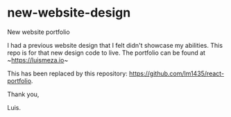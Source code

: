 # new-website-design
New website portfolio

I had a previous website design that I felt didn't showcase my abilities.
This repo is for that new design code to live. The portfolio can be found at ~https://luismeza.io~ 

This has been replaced by this repository: https://github.com/lm1435/react-portfolio.

Thank you,

Luis.
